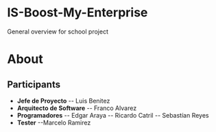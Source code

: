 # IS-Boost-My-Enterprise
General overview for school project

# About
## Participants

- **Jefe de Proyecto** 
-- Luis Benitez 
- **Arquitecto de Software** 
-- Franco Alvarez
- **Programadores**
-- Edgar Araya
-- Ricardo Catril
-- Sebastían Reyes
- **Tester** 
--Marcelo Ramirez
